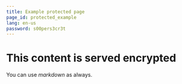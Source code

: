 ```yaml
---
title: Example protected page
page_id: protected_example
lang: en-us
password: s00pers3cr3t
---
```


# This content is served encrypted

You can use *markdown* as always.
